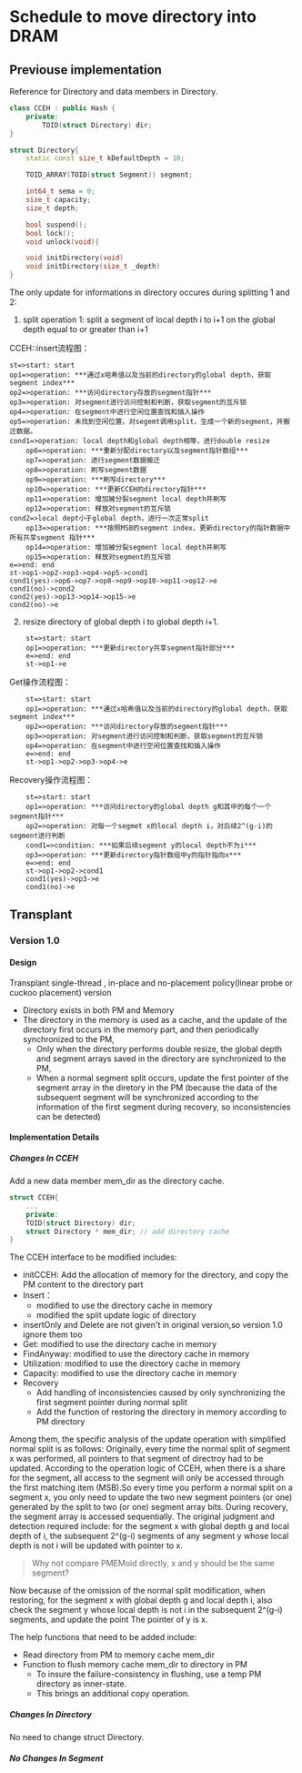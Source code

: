 # Schedule to move directory into DRAM


## Previouse implementation

Reference for Directory and data members in Directory.

``` c++
class CCEH : public Hash {
    private:
	    TOID(struct Directory) dir;
}

struct Directory{
    static const size_t kDefaultDepth = 10;

    TOID_ARRAY(TOID(struct Segment)) segment;	

    int64_t sema = 0;
    size_t capacity;		
    size_t depth;	

    bool suspend();
    bool lock();
    void unlock(void){

    void initDirectory(void)
    void initDirectory(size_t _depth)
}
```

The only update for informations in directory occures during splitting 1 and 2:
1. split operation 1: split a segment of local depth i to i+1 on the global depth equal to or greater than i+1 

CCEH::insert流程图：
``` flow
st=>start: start
op1=>operation: ***通过x哈希值以及当前的directory的global depth，获取segment index***
op2=>operation: ***访问directory存放的segment指针***
op3=>operation: 对segment进行访问控制和判断，获取segment的互斥锁
op4=>operation: 在segment中进行空闲位置查找和插入操作
op5=>operation: 未找到空闲位置，对segemt调用split，生成一个新的segment，并搬迁数据。
cond1=>operation: local depth和global depth相等，进行double resize
    op6=>operation: ***重新分配directory以及segment指针数组***
    op7=>operation: 进行segment数据搬迁
    op8=>operation: 刷写segment数据
    op9=>operation: ***刷写directory***
    op10=>operation: ***更新CCEH的directory指针***
    op11=>operation: 增加被分裂segment local depth并刷写
    op12=>operation: 释放对segment的互斥锁
cond2=>local dept小于global depth，进行一次正常split
    op13=>operation: ***按照MSB的segment index，更新directory的指针数据中所有共享segment 指针***
    op14=>operation: 增加被分裂segment local depth并刷写
    op15=>operation: 释放对segment的互斥锁
e=>end: end
st->op1->op2->op3->op4->op5->cond1
cond1(yes)->op6->op7->op8->op9->op10->op11->op12->e
cond1(no)->cond2
cond2(yes)->op13->op14->op15->e
cond2(no)->e
```
2. resize directory of global depth i to global depth i+1.
``` flow
    st=>start: start
    op1=>operation: ***更新directory共享segment指针部分***
    e=>end: end
    st->op1->e
```

Get操作流程图：
``` flow
    st=>start: start
    op1=>operation: ***通过x哈希值以及当前的directory的global depth，获取segment index***
    op2=>operation: ***访问directory存放的segment指针***
    op3=>operation: 对segment进行访问控制和判断，获取segment的互斥锁
    op4=>operation: 在segment中进行空闲位置查找和插入操作
    e=>end: end
    st->op1->op2->op3->op4->e
```

Recovery操作流程图：
``` flow
    st=>start: start
    op1=>operation: ***访问directory的global depth g和其中的每个一个segment指针***
    op2=>operation: 对每一个segmet x的local depth i，对后续2^(g-i)的segment进行判断
    cond1=>condition: ***如果后续segment y的local depth不为i***
    op3=>operation: ***更新directory指针数组中y的指针指向x***
    e=>end: end
    st->op1->op2->cond1
    cond1(yes)->op3->e
    cond1(no)->e
```

## Transplant

### Version 1.0

#### Design

Transplant single-thread , in-place and no-placement policy(linear probe or cuckoo placement) version

* Directory exists in both PM and Memory
* The directory in the memory is used as a cache, and the update of the directory first occurs in the memory part, and then periodically synchronized to the PM,
  * Only when the directory performs double resize, the global depth and segment arrays saved in the directory are synchronized to the PM,
  * When a normal segment split occurs, update the first pointer of the segment array in the diretory in the PM (because the data of the subsequent segment will be synchronized according to the information of the first segment during recovery, so inconsistencies can be detected)


#### Implementation Details

##### Changes In CCEH

Add a new data member mem_dir as the directory cache.

``` c++
struct CCEH{
    ...
    private:
	TOID(struct Directory) dir;
    struct Directory * mem_dir; // add directory cache
}
```

The CCEH interface to be modified includes:
* initCCEH: Add the allocation of memory for the directory, and copy the PM content to the directory part
* Insert：
  * modified to use the directory cache in memory
  * modified the split update logic of directory
* insertOnly and Delete are not given't in original version,so version 1.0 ignore them too
* Get: modified to use the directory cache in memory
* FindAnyway: modified to use the directory cache in memory
* Utilization: modified to use the directory cache in memory
* Capacity: modified to use the directory cache in memory
* Recovery
  * Add handling of inconsistencies caused by only synchronizing the first segment pointer during normal split
  * Add the function of restoring the directory in memory according to PM directory

Among them, the specific analysis of the update operation with simplified normal split is as follows:
Originally, every time the normal split of segment x was performed, all pointers to that segment of directroy had to be updated. According to the operation logic of CCEH, when there is a share for the segment, all access to the segment will only be accessed through the first matching item (MSB).So every time you perform a normal split on a segment x, you only need to update the two new segment pointers (or one) generated by the split to two (or one) segment array bits.
During recovery, the segment array is accessed sequentially.
The original judgment and detection required include: for the segment x with global depth g and local depth of i, the subsequent 2^(g-i) segments of any segment y whose local depth is not i will be updated with pointer to x.
> Why not compare PMEMoid directly, x and y should be the same segment?

Now because of the omission of the normal split modification, when restoring, for the segment x with global depth g and local depth i, also check the segment y whose local depth is not i in the subsequent 2^(g-i) segments, and update the point The pointer of y is x.

The help functions that need to be added include:

* Read directory from PM to memory cache mem_dir
* Function to flush memory cache mem_dir to directory in PM
  * To insure the failure-consistency in flushing, use a temp PM directory as inner-state.
  * This brings an additional copy operation.

##### Changes In Directory

No need to change struct Directory.

##### No Changes In Segment
